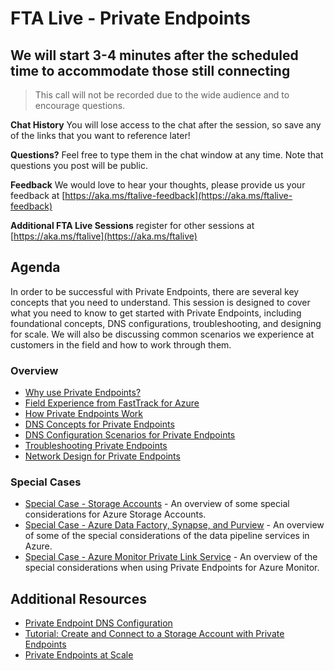 # FTA Live - Private Endpoints

## We will start 3-4 minutes after the scheduled time to accommodate those still connecting

> This call will not be recorded due to the wide audience and to encourage
> questions.

**Chat History** You will lose access to the chat after the session, so save any of the links that you want to reference later!

**Questions?** Feel free to type them in the chat window at any time. Note that questions you post will be public.

**Feedback** We would love to hear your thoughts, please provide us your feedback at [https://aka.ms/ftalive-feedback](https://aka.ms/ftalive-feedback)

**Additional FTA Live Sessions** register for other sessions at [https://aka.ms/ftalive](https://aka.ms/ftalive)

## Agenda

In order to be successful with Private Endpoints, there are several key concepts that you need to understand. This session is designed to cover what you need to know to get started with Private Endpoints, including foundational concepts, DNS configurations, troubleshooting, and designing for scale. We will also be discussing common scenarios we experience at customers in the field and how to work through them.

### Overview

- [Why use Private Endpoints?](why-pe.md)
- [Field Experience from FastTrack for Azure](field-experience.md)
- [How Private Endpoints Work](overview.md)
- [DNS Concepts for Private Endpoints](dns-pe-concepts.md)
- [DNS Configuration Scenarios for Private Endpoints](dns-pe-scenarios.md)
- [Troubleshooting Private Endpoints](troubleshooting.md)
- [Network Design for Private Endpoints](security-and-routing.md)

### Special Cases

- [Special Case - Storage Accounts](pe-sa-scenarios.md) - An overview of some special considerations for Azure Storage Accounts.
- [Special Case - Azure Data Factory, Synapse, and Purview](pe-data-scenarios.md) - An overview of some of the special considerations of the data pipeline services in Azure.
- [Special Case - Azure Monitor Private Link Service](pe-ampls-scenarios.md) - An overview of the special considerations when using Private Endpoints for Azure Monitor.

## Additional Resources

- [Private Endpoint DNS Configuration](https://learn.microsoft.com/azure/private-link/private-endpoint-dns)
- [Tutorial: Create and Connect to a Storage Account with Private Endpoints](https://learn.microsoft.com/azure/private-link/tutorial-private-endpoint-storage-portal)
- [Private Endpoints at Scale](https://learn.microsoft.com/azure/cloud-adoption-framework/ready/azure-best-practices/private-link-and-dns-integration-at-scale)
